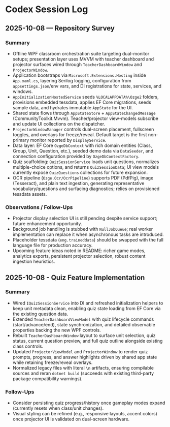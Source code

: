 # Codex Session Log

## 2025-10-08 — Repository Survey

### Summary
- Offline WPF classroom orchestration suite targeting dual-monitor setups; presentation layer uses MVVM with teacher dashboard and projector surfaces wired through `TeacherDashboardWindow` and `ProjectorWindow`.
- Application bootstraps via `Microsoft.Extensions.Hosting` inside `App.xaml.cs`, layering Serilog logging, configuration from `appsettings.json`/env vars, and DI registrations for state, services, and windows.
- `AppInitializationHostedService` seeds `%LOCALAPPDATA%\Ozge2` folders, provisions embedded tessdata, applies EF Core migrations, seeds sample data, and hydrates immutable `AppState` for the UI.
- Shared state flows through `AppStateStore` + `AppStateChangedMessage` (CommunityToolkit.Mvvm). Teacher/projector view-models subscribe and update UI collections on the dispatcher.
- `ProjectorWindowManager` controls dual-screen placement, fullscreen toggles, and overlays for freeze/reveal. Default target is the first non-primary monitor reported by `DisplayService`.
- Data layer: EF Core `OzgeDbContext` with rich domain entities (Class, Group, Unit, Question, etc.), seeded demo data via `DataSeeder`, and connection configuration provided by `OzgeDbContextFactory`.
- Quiz scaffolding: `QuizSessionService` loads unit questions, normalizes multiple-choice options, and returns `QuizSessionData`; UI view models currently expose `QuizQuestions` collections for future expansion.
- OCR pipeline (`Ozge.Ocr/OcrPipeline`) supports PDF (PdfPig), image (Tesseract), and plain text ingestion, generating representative vocabulary/questions and surfacing diagnostics; relies on provisioned tessdata assets.

### Observations / Follow-Ups
- Projector display selection UI is still pending despite service support; future enhancement opportunity.
- Background job handling is stubbed with `NullJobQueue`; real worker implementation can replace it when asynchronous tasks are introduced.
- Placeholder tessdata (`eng.traineddata`) should be swapped with the full language file for production accuracy.
- Upcoming feature ideas noted in README: richer game modes, analytics exports, persistent projector selection, robust content ingestion heuristics.

## 2025-10-08 - Quiz Feature Implementation

### Summary
- Wired `IQuizSessionService` into DI and refreshed initialization helpers to keep unit metadata clean, enabling quiz state loading from EF Core via the existing question data.
- Extended `TeacherDashboardViewModel` with quiz lifecycle commands (start/advance/end), state synchronization, and detailed observable properties backing the new WPF controls.
- Rebuilt `TeacherDashboardWindow` layout to surface unit selection, quiz status, current question preview, and full quiz outline alongside existing class controls.
- Updated `ProjectorViewModel` and `ProjectorWindow` to render quiz prompts, progress, and answer highlights driven by shared app state while retaining freeze/reveal overlays.
- Normalized legacy files with literal `\n` artifacts, ensuring compilable sources and reran `dotnet build` (succeeds with existing third-party package compatibility warnings).

### Follow-Ups
- Consider persisting quiz progress/history once gameplay modes expand (currently resets when class/unit changes).
- Visual styling can be refined (e.g., responsive layouts, accent colors) once projector UI is validated on dual-screen hardware.
